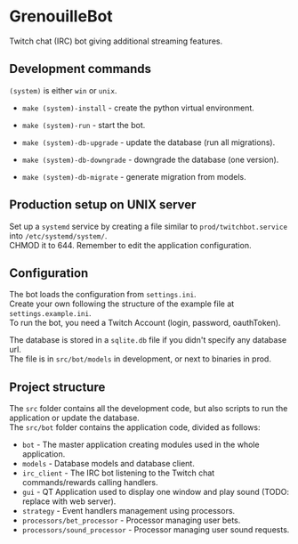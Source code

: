 # GrenouilleBot
Twitch chat (IRC) bot giving additional streaming features.

## Development commands
`(system)` is either `win` or `unix`.
- `make (system)-install` - create the python virtual environment.
- `make (system)-run` - start the bot.

- `make (system)-db-upgrade` - update the database (run all migrations).
- `make (system)-db-downgrade` - downgrade the database (one version).
- `make (system)-db-migrate` - generate migration from models.

## Production setup on UNIX server
Set up a `systemd` service by creating a file similar to `prod/twitchbot.service` into `/etc/systemd/system/`.  
CHMOD it to 644. Remember to edit the application configuration.  

## Configuration
The bot loads the configuration from `settings.ini`.  
Create your own following the structure of the example file at `settings.example.ini`.  
To run the bot, you need a Twitch Account (login, password, oauthToken).  

The database is stored in a `sqlite.db` file if you didn't specify any database url.  
The file is in `src/bot/models` in development, or next to binaries in prod.

## Project structure
The `src` folder contains all the development code, but also scripts to run the application or update the database.   
The `src/bot` folder contains the application code, divided as follows:
- `bot` - The master application creating modules used in the whole application.
- `models` - Database models and database client.
- `irc_client` - The IRC bot listening to the Twitch chat commands/rewards calling handlers.
- `gui` - QT Application used to display one window and play sound (TODO: replace with web server).
- `strategy` - Event handlers management using processors.
- `processors/bet_processor` - Processor managing user bets.
- `processors/sound_processor` - Processor managing user sound requests.
